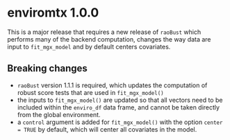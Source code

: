 # enviromtx 1.0.0

This is a major release that requires a new release of `raoBust` which performs many of the backend computation, changes the way data are input to `fit_mgx_model` and by default centers covariates.

## Breaking changes

* `raoBust` version 1.1.1 is required, which updates the computation of robust score tests that are used in `fit_mgx_model()`
* the inputs to `fit_mgx_model()` are updated so that all vectors need to be included within the `enviro_df` data frame, and cannot be taken directly from the global environment.
* a `control` argument is added for `fit_mgx_model()` with the option `center = TRUE` by default, which will center all covariates in the model.
